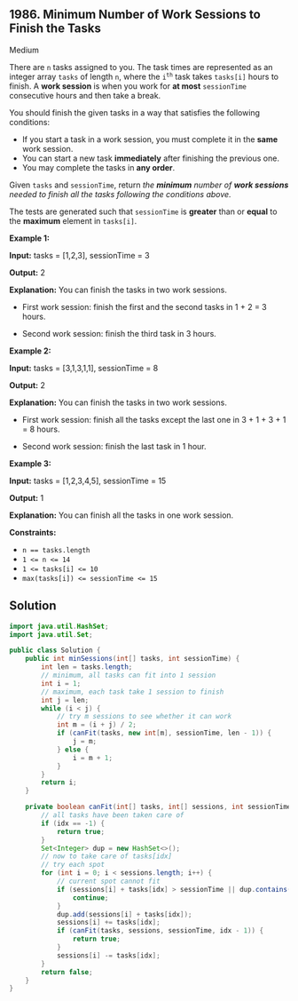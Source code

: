## 1986\. Minimum Number of Work Sessions to Finish the Tasks

Medium

There are `n` tasks assigned to you. The task times are represented as an integer array `tasks` of length `n`, where the <code>i<sup>th</sup></code> task takes `tasks[i]` hours to finish. A **work session** is when you work for **at most** `sessionTime` consecutive hours and then take a break.

You should finish the given tasks in a way that satisfies the following conditions:

*   If you start a task in a work session, you must complete it in the **same** work session.
*   You can start a new task **immediately** after finishing the previous one.
*   You may complete the tasks in **any order**.

Given `tasks` and `sessionTime`, return _the **minimum** number of **work sessions** needed to finish all the tasks following the conditions above._

The tests are generated such that `sessionTime` is **greater** than or **equal** to the **maximum** element in `tasks[i]`.

**Example 1:**

**Input:** tasks = [1,2,3], sessionTime = 3

**Output:** 2

**Explanation:** You can finish the tasks in two work sessions.

- First work session: finish the first and the second tasks in 1 + 2 = 3 hours.

- Second work session: finish the third task in 3 hours. 

**Example 2:**

**Input:** tasks = [3,1,3,1,1], sessionTime = 8

**Output:** 2

**Explanation:** You can finish the tasks in two work sessions.

- First work session: finish all the tasks except the last one in 3 + 1 + 3 + 1 = 8 hours.

- Second work session: finish the last task in 1 hour. 

**Example 3:**

**Input:** tasks = [1,2,3,4,5], sessionTime = 15

**Output:** 1

**Explanation:** You can finish all the tasks in one work session. 

**Constraints:**

*   `n == tasks.length`
*   `1 <= n <= 14`
*   `1 <= tasks[i] <= 10`
*   `max(tasks[i]) <= sessionTime <= 15`

## Solution

```java
import java.util.HashSet;
import java.util.Set;

public class Solution {
    public int minSessions(int[] tasks, int sessionTime) {
        int len = tasks.length;
        // minimum, all tasks can fit into 1 session
        int i = 1;
        // maximum, each task take 1 session to finish
        int j = len;
        while (i < j) {
            // try m sessions to see whether it can work
            int m = (i + j) / 2;
            if (canFit(tasks, new int[m], sessionTime, len - 1)) {
                j = m;
            } else {
                i = m + 1;
            }
        }
        return i;
    }

    private boolean canFit(int[] tasks, int[] sessions, int sessionTime, int idx) {
        // all tasks have been taken care of
        if (idx == -1) {
            return true;
        }
        Set<Integer> dup = new HashSet<>();
        // now to take care of tasks[idx]
        // try each spot
        for (int i = 0; i < sessions.length; i++) {
            // current spot cannot fit
            if (sessions[i] + tasks[idx] > sessionTime || dup.contains(sessions[i] + tasks[idx])) {
                continue;
            }
            dup.add(sessions[i] + tasks[idx]);
            sessions[i] += tasks[idx];
            if (canFit(tasks, sessions, sessionTime, idx - 1)) {
                return true;
            }
            sessions[i] -= tasks[idx];
        }
        return false;
    }
}
```